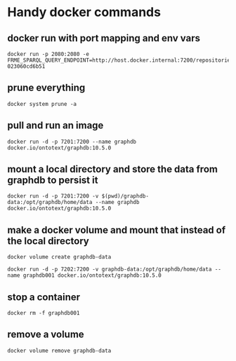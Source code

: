 # Handy docker commands

## docker run with port mapping and env vars

```shell
docker run -p 2080:2080 -e FRME_SPARQL_QUERY_ENDPOINT=http://host.docker.internal:7200/repositories/fpeData 023060cd6b51
```

## prune everything

```
docker system prune -a
```

## pull and run an image

```
docker run -d -p 7201:7200 --name graphdb docker.io/ontotext/graphdb:10.5.0
```

## mount a local directory and store the data from graphdb to persist it

```
docker run -d -p 7201:7200 -v $(pwd)/graphdb-data:/opt/graphdb/home/data --name graphdb docker.io/ontotext/graphdb:10.5.0
```

## make a docker volume and mount that instead of the local directory

```
docker volume create graphdb-data
```
```
docker run -d -p 7202:7200 -v graphdb-data:/opt/graphdb/home/data --name graphdb001 docker.io/ontotext/graphdb:10.5.0
```
## stop a container

```
docker rm -f graphdb001
```

## remove a volume
```
docker volume remove graphdb-data
```

